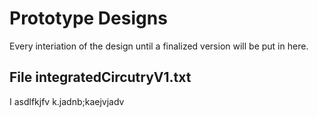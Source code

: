 # Prototype Designs
Every interiation of the design until a finalized version will be put in here.


## File integratedCircutryV1.txt

I asdlfkjfv k.jadnb;kaejvjadv



